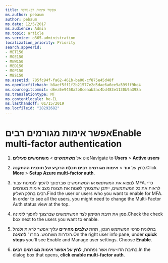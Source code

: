 ```yaml
---
title: אפשר אימות רב-גורמי
ms.author: pebaum
author: pebaum
ms.date: 12/5/2017
ms.audience: Admin
ms.topic: article
ms.service: o365-administration
localization_priority: Priority
search.appverid:
- MET150
- MOE150
- MEW150
- MED150
- MOP150
- MBS150
ms.assetid: 785fc94f-fa62-461b-ba00-cf875e45d48f
ms.openlocfilehash: b8aef5ff1f2b21577e2d5dae6a6ee9a599ff9be4
ms.sourcegitcommit: d6ea5e9458a2b8ceaab3ac4bd483e1130b9a398a
ms.translationtype: MT
ms.contentlocale: he-IL
ms.lasthandoff: 01/15/2019
ms.locfileid: "28292682"
---
```

# <a name="enable-multi-factor-authentication"></a><span data-ttu-id="16ba8-102">אפשר אימות מגורמים רבים</span><span class="sxs-lookup"><span data-stu-id="16ba8-102">Enable multi-factor authentication</span></span>

1. <span data-ttu-id="16ba8-103">נווט אל **משתמשים** \> **משתמשים פעילים**</span><span class="sxs-lookup"><span data-stu-id="16ba8-103">Navigate to **Users** \> **Active users**</span></span>
    
2. <span data-ttu-id="16ba8-104">לחץ על **עוד** \> **אימות מגורמים רבים תכלת הרקיע של תוכנית ההתקנה**.</span><span class="sxs-lookup"><span data-stu-id="16ba8-104">Click **More** \> **Setup Azure multi-factor auth**.</span></span> 
    
3. <span data-ttu-id="16ba8-p101">למצוא את המשתמש או המשתמשים שברצונך להפוך לזמינות עבור MFA. כדי לראות את כל המשתמשים, ייתכן שתצטרך לשנות את תצוגת מצב אימות מגורמים רבים בחלק העליון.</span><span class="sxs-lookup"><span data-stu-id="16ba8-p101">Find the user or users who you want to enable for MFA. In order to see all the users, you might need to change the Multi-Factor Auth status view at the top.</span></span>
    
4. <span data-ttu-id="16ba8-107">סמן את תיבת הסימון לצד המשתמשים שברצונך להפוך לזמינה.</span><span class="sxs-lookup"><span data-stu-id="16ba8-107">Check the check box next to the users you want to enable.</span></span>
    
5.  <span data-ttu-id="16ba8-p102">בחלונית פרטי המשתמש הנכון, תחת **שלבים מהירים** עליך אפשר לראות ולנהל הגדרות משתמש. בחרו ' **לזמינה**.</span><span class="sxs-lookup"><span data-stu-id="16ba8-p102">On the right user info pane, under **quick steps** you'll see Enable and Manage user settings. Choose **Enable**.</span></span> 
    
6. <span data-ttu-id="16ba8-110">בתיבת הדו-שיח אשר נפתחת, **לחץ על אפשר אימות מגורמים רבים**.</span><span class="sxs-lookup"><span data-stu-id="16ba8-110">In the dialog box that opens, **click enable multi-factor auth**.</span></span> 
    

